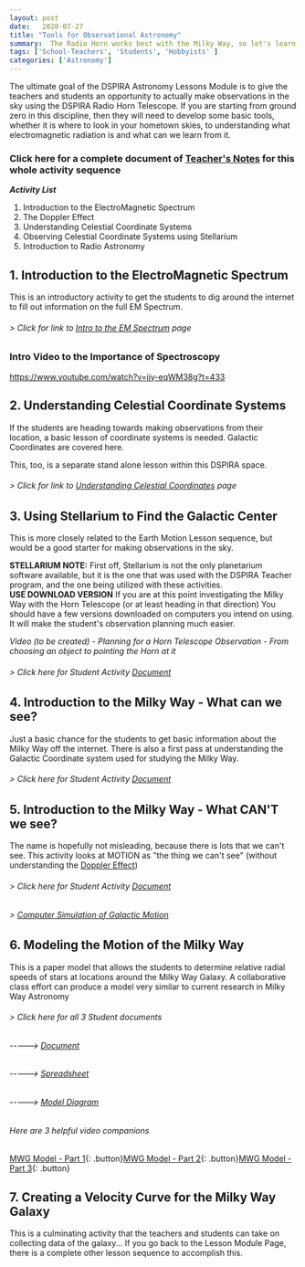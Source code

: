 ```yaml
---
layout: post
date:   2020-07-27
title: "Tools for Observational Astronomy"
summary:  The Radio Horn works best with the Milky Way, so let's learn about it
tags: ['School-Teachers', 'Students', 'Hobbyists' ]
categories: ['Astronomy'] 
---
```


The ultimate goal of the DSPIRA Astronomy Lessons Module is to give the teachers and students an opportunity to actually make observations in the sky using the DSPIRA Radio Horn Telescope.  If you are starting from ground zero in this discipline, then they will need to develop some basic tools, whether it is where to look in your hometown skies, to understanding what electromagnetic radiation is and what can we learn from it.  

### Click here for a complete document of [Teacher's Notes](https://docs.google.com/document/d/1ml9wJJ3wSbEf1A7UIMpiVHuxSqeQe7dbE3UrJ_Wq-hk/edit?usp=sharing) for this whole activity sequence

**_Activity List_**
   1. Introduction to the ElectroMagnetic Spectrum
   2. The Doppler Effect
   3. Understanding Celestial Coordinate Systems
   4. Observing Celestial Coordinate Systems using Stellarium
   5. Introduction to Radio Astronomy
   
## 1. Introduction to the ElectroMagnetic Spectrum  

This is an introductory activity to get the students to dig around the internet to fill out information on the full EM Spectrum. 

###### > Click for link to [Intro to the EM Spectrum](https://drive.google.com/file/d/1iS-GHQtLvbfvYz1GLT67Ofp9SjeH1XYB/view?usp=sharing) page

### Intro Video to the Importance of Spectroscopy

https://www.youtube.com/watch?v=jjy-eqWM38g?t=433

## 2. Understanding Celestial Coordinate Systems

If the students are heading towards making observations from their location, a basic lesson of coordinate systems is needed.  Galactic Coordinates are covered here.

This, too, is a separate stand alone lesson within this DSPIRA space. 

###### > Click for link to [Understanding Celestial Coordinates](https://wvurail.org//dspira-lessons/A2UnderstandingCeleCoords) page

## 3. Using Stellarium to Find the Galactic Center

This is more closely related to the Earth Motion Lesson sequence, but would be a good starter for making observations in the sky.

**STELLARIUM NOTE:** First off, Stellarium is not the only planetarium software available, but it is the one that was used with the DSPIRA Teacher program, and the one being utilized with these activities.  
**USE DOWNLOAD VERSION** If you are at this point investigating the Milky Way with the Horn Telescope (or at least heading in that direction) You should have a few versions downloaded on computers you intend on using. It will make the student's observation planning much easier.

*Video (to be created) - Planning for a Horn Telescope Observation - From choosing an object to pointing the Horn at it*

###### > Click here for Student Activity [Document](https://docs.google.com/document/d/16ibpadOhBioZqrvxWpdrwJ1S6iNAwi7YaRW_QoM-CVI/view?usp=sharing) 

## 4. Introduction to the Milky Way - What can we see?

Just a basic chance for the students to get basic information about the Milky Way off the internet. There is also a first pass at understanding the Galactic Coordinate system used for studying the Milky Way.  

###### > Click here for Student Activity [Document](https://drive.google.com/file/d/1T441BW8rz3_bVgKN_bKK-ivfudXhQwFa/view?usp=sharing) 

## 5. Introduction to the Milky Way - What CAN'T we see? 

The name is hopefully not misleading, because there is lots that we can't see.  This activity looks at MOTION as "the thing we can't see" (without understanding the [Doppler Effect](https://www.youtube.com/watch?v=h4OnBYrbCjY))

###### > Click here for Student Activity [Document](https://drive.google.com/file/d/1xPjeHIYgnBoz7Gs0A-shC9hNVgdAPxlF/view?usp=sharing) 

###### > [Computer Simulation of Galactic Motion](https://www.youtube.com/watch?v=GLiXR0Jh3o8)

## 6. Modeling the Motion of the Milky Way

This is a paper model that allows the students to determine relative radial speeds of stars at locations around the Milky Way Galaxy.  A collaborative class effort can produce a model very similar to current research in Milky Way Astronomy

###### > Click here for all 3 Student documents
###### -----> [Document](https://drive.google.com/file/d/1TKCevAKtUIFev0SgQoPPxSa87RVd7KmC/view?usp=sharing)
###### -----> [Spreadsheet](https://docs.google.com/spreadsheets/d/1gwL3GSYX-_zK7E2O1va8yNV41vwuRpVm2QRopB4B5TM/edit?usp=sharing)
###### -----> [Model Diagram](https://drive.google.com/file/d/10Ct0UIcqEZzKVll40bz1z-7tCSWLWcfV/view?usp=sharing)  

###### Here are 3 helpful video companions 
[MWG Model - Part 1](https://www.youtube.com/watch?v=sZTpAqn1St4){: .button}[MWG Model - Part 2](https://www.youtube.com/watch?v=kyww_Vu5AZc){: .button}[MWG Model - Part 3](https://www.youtube.com/watch?v=Vf4a7fKUWGE){: .button}

## 7. Creating a Velocity Curve for the Milky Way Galaxy
This is a culminating activity that the teachers and students can take on collecting data of the galaxy... If you go back to the Lesson Module Page, there is a complete other lesson sequence to accomplish this. 
    
